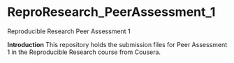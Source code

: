 # ReproResearch_PeerAssessment_1
Reproducible Research Peer Assessment 1

<b>Introduction</b>
This repository holds the submission files for Peer Assessment 1 in the Reproducible Research course from Cousera. 

